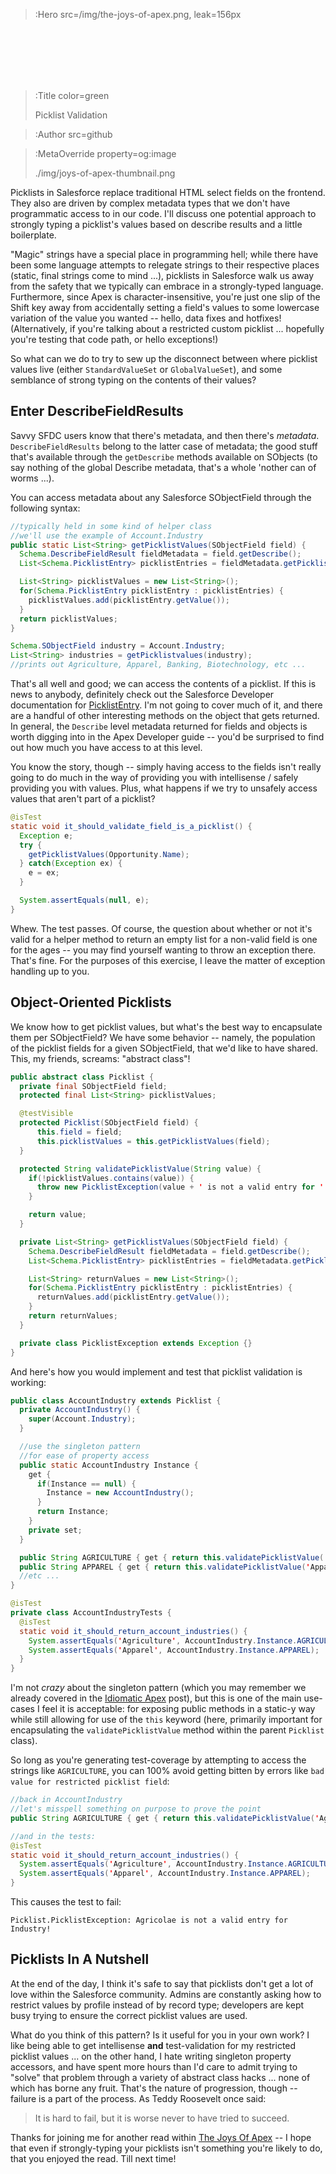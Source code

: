 > :Hero src=/img/the-joys-of-apex.png,
> leak=156px

<br>
<br>
<br>
<br>
<br>

> :Title color=green
>
> Picklist Validation

> :Author src=github

> :MetaOverride property=og:image
>
> ./img/joys-of-apex-thumbnail.png

Picklists in Salesforce replace traditional HTML select fields on the frontend. They also are driven by complex metadata types that we don't have programmatic access to in our code. I'll discuss one potential approach to strongly typing a picklist's values based on describe results and a little boilerplate.

"Magic" strings have a special place in programming hell; while there have been some language attempts to relegate strings to their respective places (static, final strings come to mind ...), picklists in Salesforce walk us away from the safety that we typically can embrace in a strongly-typed language. Furthermore, since Apex is character-insensitive, you're just one slip of the Shift key away from accidentally setting a field's values to some lowercase variation of the value you wanted -- hello, data fixes and hotfixes! (Alternatively, if you're talking about a restricted custom picklist ... hopefully you're testing that code path, or hello exceptions!)

So what can we do to try to sew up the disconnect between where picklist values live (either `StandardValueSet` or `GlobalValueSet`), and some semblance of strong typing on the contents of their values?

## Enter DescribeFieldResults

Savvy SFDC users know that there's metadata, and then there's _metadata_. `DescribeFieldResults` belong to the latter case of metadata; the good stuff that's available through the `getDescribe` methods available on SObjects (to say nothing of the global Describe metadata, that's a whole 'nother can of worms ...).

You can access metadata about any Salesforce SObjectField through the following syntax:

```java
//typically held in some kind of helper class
//we'll use the example of Account.Industry
public static List<String> getPicklistValues(SObjectField field) {
  Schema.DescribeFieldResult fieldMetadata = field.getDescribe();
  List<Schema.PicklistEntry> picklistEntries = fieldMetadata.getPicklistValues();

  List<String> picklistValues = new List<String>();
  for(Schema.PicklistEntry picklistEntry : picklistEntries) {
    picklistValues.add(picklistEntry.getValue());
  }
  return picklistValues;
}

Schema.SObjectField industry = Account.Industry;
List<String> industries = getPicklistvalues(industry);
//prints out Agriculture, Apparel, Banking, Biotechnology, etc ...
```

That's all well and good; we can access the contents of a picklist. If this is news to anybody, definitely check out the Salesforce Developer documentation for [PicklistEntry](https://developer.salesforce.com/docs/atlas.en-us.apexcode.meta/apexcode/apex_class_Schema_PicklistEntry.htm). I'm not going to cover much of it, and there are a handful of other interesting methods on the object that gets returned. In general, the `Describe` level metadata returned for fields and objects is worth digging into in the Apex Developer guide -- you'd be surprised to find out how much you have access to at this level.

You know the story, though -- simply having access to the fields isn't really going to do much in the way of providing you with intellisense / safely providing you with values. Plus, what happens if we try to unsafely access values that aren't part of a picklist?

```java
@isTest
static void it_should_validate_field_is_a_picklist() {
  Exception e;
  try {
    getPicklistValues(Opportunity.Name);
  } catch(Exception ex) {
    e = ex;
  }

  System.assertEquals(null, e);
}
```

Whew. The test passes. Of course, the question about whether or not it's valid for a helper method to return an empty list for a non-valid field is one for the ages -- you may find yourself wanting to throw an exception there. That's fine. For the purposes of this exercise, I leave the matter of exception handling up to you.

## Object-Oriented Picklists

We know how to get picklist values, but what's the best way to encapsulate them per SObjectField? We have some behavior -- namely, the population of the picklist fields for a given SObjectField, that we'd like to have shared. This, my friends, screams: "abstract class"!

```java
public abstract class Picklist {
  private final SObjectField field;
  protected final List<String> picklistValues;

  @testVisible
  protected Picklist(SObjectField field) {
      this.field = field;
      this.picklistValues = this.getPicklistValues(field);
  }

  protected String validatePicklistValue(String value) {
    if(!picklistValues.contains(value)) {
      throw new PicklistException(value + ' is not a valid entry for ' + this.field.getDescribe().getName() + '!');
    }

    return value;
  }

  private List<String> getPicklistValues(SObjectField field) {
    Schema.DescribeFieldResult fieldMetadata = field.getDescribe();
    List<Schema.PicklistEntry> picklistEntries = fieldMetadata.getPicklistValues();

    List<String> returnValues = new List<String>();
    for(Schema.PicklistEntry picklistEntry : picklistEntries) {
      returnValues.add(picklistEntry.getValue());
    }
    return returnValues;
  }

  private class PicklistException extends Exception {}
}
```

And here's how you would implement and test that picklist validation is working:

```java
public class AccountIndustry extends Picklist {
  private AccountIndustry() {
    super(Account.Industry);
  }

  //use the singleton pattern
  //for ease of property access
  public static AccountIndustry Instance {
    get {
      if(Instance == null) {
        Instance = new AccountIndustry();
      }
      return Instance;
    }
    private set;
  }

  public String AGRICULTURE { get { return this.validatePicklistValue('Agriculture'); }}
  public String APPAREL { get { return this.validatePicklistValue('Apparel'); }}
  //etc ...
}

@isTest
private class AccountIndustryTests {
  @isTest
  static void it_should_return_account_industries() {
    System.assertEquals('Agriculture', AccountIndustry.Instance.AGRICULTURE);
    System.assertEquals('Apparel', AccountIndustry.Instance.APPAREL);
  }
}
```

I'm not _crazy_ about the singleton pattern (which you may remember we already covered in the [Idiomatic Apex](/idiomatic-salesforce-apex/) post), but this is one of the main use-cases I feel it is acceptable: for exposing public methods in a static-y way while still allowing for use of the `this` keyword (here, primarily important for encapsulating the `validatePicklistValue` method within the parent `Picklist` class).

So long as you're generating test-coverage by attempting to access the strings like `AGRICULTURE`, you can 100% avoid getting bitten by errors like `bad value for restricted picklist field`:

```java
//back in AccountIndustry
//let's misspell something on purpose to prove the point
public String AGRICULTURE { get { return this.validatePicklistValue('Agricolae'); }}

//and in the tests:
@isTest
static void it_should_return_account_industries() {
  System.assertEquals('Agriculture', AccountIndustry.Instance.AGRICULTURE);
  System.assertEquals('Apparel', AccountIndustry.Instance.APPAREL);
}
```

This causes the test to fail:

```
Picklist.PicklistException: Agricolae is not a valid entry for Industry!
```

## Picklists In A Nutshell

At the end of the day, I think it's safe to say that picklists don't get a lot of love within the Salesforce community. Admins are constantly asking how to restrict values by profile instead of by record type; developers are kept busy trying to ensure the correct picklist values are used.

What do you think of this pattern? Is it useful for you in your own work? I like being able to get intellisense **and** test-validation for my restricted picklist values ... on the other hand, I hate writing singleton property accessors, and have spent more hours than I'd care to admit trying to "solve" that problem through a variety of abstract class hacks ... none of which has borne any fruit. That's the nature of progression, though -- failure is a part of the process. As Teddy Roosevelt once said:

> It is hard to fail, but it is worse never to have tried to succeed.

Thanks for joining me for another read within [The Joys Of Apex](/) -- I hope that even if strongly-typing your picklists isn't something you're likely to do, that you enjoyed the read. Till next time!
